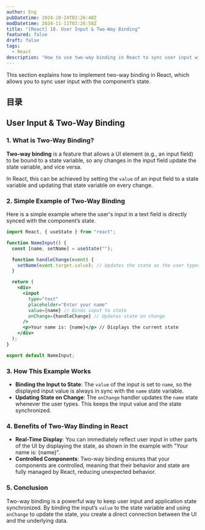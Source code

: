 ```yaml
---
author: Eng
pubDatetime: 2024-10-24T02:26:40Z
modDatetime: 2024-11-11T02:26:58Z
title: "[React] 18. User Input & Two-Way Binding"
featured: false
draft: false
tags:
  - React
description: "How to use two-way binding in React to sync user input with component state."
---
```


This section explains how to implement two-way binding in React, which allows you to sync user input with the component’s state.

## 目录

## User Input & Two-Way Binding

### 1. What is Two-Way Binding?

**Two-way binding** is a feature that allows a UI element (e.g., an input field) to be bound to a state variable, so any changes in the input field update the state variable, and vice versa.

In React, this can be achieved by setting the `value` of an input field to a state variable and updating that state variable on every change.

### 2. Simple Example of Two-Way Binding

Here is a simple example where the user's input in a text field is directly synced with the component’s state.

```jsx
import React, { useState } from "react";

function NameInput() {
  const [name, setName] = useState("");

  function handleChange(event) {
    setName(event.target.value); // Updates the state as the user types
  }

  return (
    <div>
      <input
        type="text"
        placeholder="Enter your name"
        value={name} // Binds input to state
        onChange={handleChange} // Updates state on change
      />
      <p>Your name is: {name}</p> // Displays the current state
    </div>
  );
}

export default NameInput;
```

### 3. How This Example Works

- **Binding the Input to State**: The `value` of the input is set to `name`, so the displayed input value is always in sync with the `name` state variable.
- **Updating State on Change**: The `onChange` handler updates the `name` state whenever the user types. This keeps the input value and the state synchronized.

### 4. Benefits of Two-Way Binding in React

- **Real-Time Display**: You can immediately reflect user input in other parts of the UI by displaying the state, as shown in the example with "Your name is: {name}".
- **Controlled Components**: Two-way binding ensures that your components are controlled, meaning that their behavior and state are fully managed by React, reducing unexpected behavior.

### 5. Conclusion

Two-way binding is a powerful way to keep user input and application state synchronized. By binding the input’s `value` to the state variable and using `onChange` to update the state, you create a direct connection between the UI and the underlying data.

